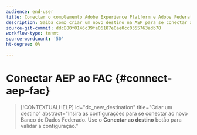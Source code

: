 ```yaml
---
audience: end-user
title: Conectar o complemento Adobe Experience Platform e Adobe Federated Audience Composition
description: Saiba como criar um novo destino na AEP para se conectar ao FAC
source-git-commit: ddc880f0146c39fe06187e0ae0cc0355763adb78
workflow-type: tm+mt
source-wordcount: '50'
ht-degree: 0%

---
```


# Conectar AEP ao FAC {#connect-aep-fac}


>[!CONTEXTUALHELP]
>id="dc_new_destination"
>title="Criar um destino"
>abstract="Insira as configurações para se conectar ao novo Banco de Dados Federado. Use o **Conectar ao destino** botão para validar a configuração."



